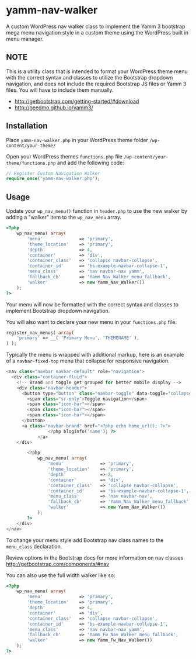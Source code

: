 # yamm-nav-walker

A custom WordPress nav walker class to implement the Yamm 3 bootstrap mega menu navigation style in a custom theme using the WordPress built in menu manager.

## NOTE

This is a utility class that is intended to format your WordPress theme menu with the correct syntax and classes to utilize the Bootstrap dropdown navigation, and does not include the required Bootstrap JS files or Yamm 3 files. You will have to include them manually.

- <http://getbootstrap.com/getting-started/#download>
- <http://geedmo.github.io/yamm3/>

## Installation

Place `yamm-nav-walker.php` in your WordPress theme folder `/wp-content/your-theme/`

Open your WordPress themes `functions.php` file `/wp-content/your-theme/functions.php` and add the following code:

```php
// Register Custom Navigation Walker
require_once('yamm-nav-walker.php');
```

## Usage

Update your `wp_nav_menu()` function in `header.php` to use the new walker by adding a "walker" item to the `wp_nav_menu` array.

```php
<?php
    wp_nav_menu( array(
        'menu'              => 'primary',
        'theme_location'    => 'primary',
        'depth'             => 4,
        'container'         => 'div',
        'container_class'   => 'collapse navbar-collapse',
        'container_id'      => 'bs-example-navbar-collapse-1',
        'menu_class'        => 'nav navbar-nav yamm',
        'fallback_cb'       => 'Yamm_Nav_Walker_menu_fallback',
        'walker'            => new Yamm_Nav_Walker())
    );
?>
```

Your menu will now be formatted with the correct syntax and classes to implement Bootstrap dropdown navigation.

You will also want to declare your new menu in your `functions.php` file.

```php
register_nav_menus( array(
    'primary' => __( 'Primary Menu', 'THEMENAME' ),
) );
```

Typically the menu is wrapped with additional markup, here is an example of a `navbar-fixed-top` menu that collapse for responsive navigation.

```php
<nav class="navbar navbar-default" role="navigation">
  <div class="container-fluid">
    <!-- Brand and toggle get grouped for better mobile display -->
    <div class="navbar-header">
      <button type="button" class="navbar-toggle" data-toggle="collapse" data-target="#bs-example-navbar-collapse-1">
        <span class="sr-only">Toggle navigation</span>
        <span class="icon-bar"></span>
        <span class="icon-bar"></span>
        <span class="icon-bar"></span>
      </button>
      <a class="navbar-brand" href="<?php echo home_url(); ?>">
                <?php bloginfo('name'); ?>
            </a>
    </div>

        <?php
            wp_nav_menu( array(
                'menu'              => 'primary',
                'theme_location'    => 'primary',
                'depth'             => 2,
                'container'         => 'div',
                'container_class'   => 'collapse navbar-collapse',
                'container_id'      => 'bs-example-navbar-collapse-1',
                'menu_class'        => 'nav navbar-nav',
                'fallback_cb'       => 'Yamm_Nav_Walker_menu_fallback',
                'walker'            => new Yamm_Nav_Walker())
            );
        ?>
    </div>
</nav>
```

To change your menu style add Bootstrap nav class names to the `menu_class` declaration.

Review options in the Bootstrap docs for more information on nav classes <http://getbootstrap.com/components/#nav>

You can also use the full width walker like so:

```php
<?php
    wp_nav_menu( array(
        'menu'              => 'primary',
        'theme_location'    => 'primary',
        'depth'             => 4,
        'container'         => 'div',
        'container_class'   => 'collapse navbar-collapse',
        'container_id'      => 'bs-example-navbar-collapse-1',
        'menu_class'        => 'nav navbar-nav yamm',
        'fallback_cb'       => 'Yamm_Fw_Nav_Walker_menu_fallback',
        'walker'            => new Yamm_Fw_Nav_Walker())
    );
?>
```

